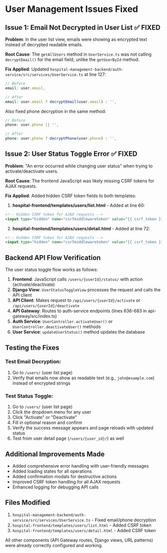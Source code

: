 # User Management Issues Fixed

## Issue 1: Email Not Decrypted in User List ✅ FIXED

**Problem**: In the user list view, emails were showing as encrypted text instead of decrypted readable emails.

**Root Cause**: The `getAllUsers` method in `UserService.ts` was not calling `decryptEmail()` for the email field, unlike the `getUserById` method.

**Fix Applied**: Updated `hospital-management-backend/auth-service/src/services/UserService.ts` at line 127:

```typescript
// Before
email: user.email,

// After  
email: user.email ? decryptEmail(user.email) : '',
```

Also fixed phone decryption in the same method:
```typescript
// Before
phone: user.phone || '',

// After
phone: user.phone ? decryptPhone(user.phone) : '',
```

## Issue 2: User Status Toggle Error ✅ FIXED

**Problem**: "An error occurred while changing user status" when trying to activate/deactivate users.

**Root Cause**: The frontend JavaScript was likely missing CSRF tokens for AJAX requests.

**Fix Applied**: Added hidden CSRF token fields to both templates:

1. **hospital-frontend/templates/users/list.html** - Added at line 60:
```html
<!-- Hidden CSRF token for AJAX requests -->
<input type="hidden" name="csrfmiddlewaretoken" value="{{ csrf_token }}">
```

2. **hospital-frontend/templates/users/detail.html** - Added at line 72:
```html  
<!-- Hidden CSRF token for AJAX requests -->
<input type="hidden" name="csrfmiddlewaretoken" value="{{ csrf_token }}">
```

## Backend API Flow Verification

The user status toggle flow works as follows:

1. **Frontend**: JavaScript calls `/users/{userId}/status/` with action (activate/deactivate)
2. **Django View**: `UserStatusToggleView` processes the request and calls the API client
3. **API Client**: Makes request to `/api/users/{userId}/activate` or `/api/users/{userId}/deactivate` 
4. **API Gateway**: Routes to auth-service endpoints (lines 636-683 in api-gateway/src/index.ts)
5. **Auth Service**: `UserController.activateUser()` or `UserController.deactivateUser()` methods
6. **User Service**: `updateUserStatus()` method updates the database

## Testing the Fixes

### Test Email Decryption:
1. Go to `/users/` (user list page)
2. Verify that emails now show as readable text (e.g., `john@example.com`) instead of encrypted strings

### Test Status Toggle:
1. Go to `/users/` (user list page) 
2. Click the dropdown menu for any user
3. Click "Activate" or "Deactivate" 
4. Fill in optional reason and confirm
5. Verify the success message appears and page reloads with updated status
6. Test from user detail page (`/users/{user_id}/`) as well

## Additional Improvements Made

- Added comprehensive error handling with user-friendly messages
- Added loading states for all operations
- Added confirmation modals for destructive actions
- Improved CSRF token handling for all AJAX requests
- Enhanced logging for debugging API calls

## Files Modified

1. `hospital-management-backend/auth-service/src/services/UserService.ts` - Fixed email/phone decryption
2. `hospital-frontend/templates/users/list.html` - Added CSRF token
3. `hospital-frontend/templates/users/detail.html` - Added CSRF token

All other components (API Gateway routes, Django views, URL patterns) were already correctly configured and working.
